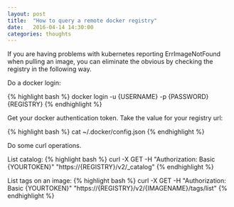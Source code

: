 ```yaml
---
layout: post
title:  "How to query a remote docker registry"
date:   2016-04-14 14:30:00
categories: thoughts
---
```


If you are having problems with kubernetes reporting ErrImageNotFound when pulling an image, you can eliminate the obvious by checking the registry in the following way.

Do a docker login:

{% highlight bash %}
docker login -u {USERNAME} -p {PASSWORD} {REGISTRY}
{% endhighlight %}

Get your docker authentication token.  Take the value for your registry url:

{% highlight bash %}
cat ~/.docker/config.json
{% endhighlight %}

Do some curl operations.  
 
List catalog:
{% highlight bash %}
curl -X GET -H "Authorization: Basic {YOURTOKEN}" "https://{REGISTRY}/v2/_catalog"
{% endhighlight %}

List tags on an image:
{% highlight bash %}
curl -X GET -H "Authorization: Basic {YOURTOKEN}" "https://{REGISTRY}/v2/{IMAGENAME}/tags/list"
{% endhighlight %}